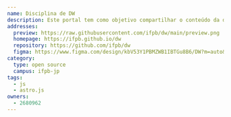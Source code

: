 ```yaml
---
name: Disciplina de DW
description: Este portal tem como objetivo compartilhar o conteúdo da disciplina de Desenvolvimento Web do curso de Redes de Computadores no IFPB-JP.
addresses:
  preview: https://raw.githubusercontent.com/ifpb/dw/main/preview.png
  homepage: https://ifpb.github.io/dw
  repository: https://github.com/ifpb/dw
  figma: https://www.figma.com/design/kbV53Y1PBMZWB1IBTGu8B6/DW?m=auto&t=n3BItmjEhot2Hgu6-1
category:
  type: open source
  campus: ifpb-jp
tags:
  - js
  - astro.js
owners:
  - 2680962
---
```


